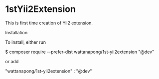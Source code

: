 # 1stYii2Extension

This is first time creation of Yii2 extension.

Installation

To install, either run

$ composer require --prefer-dist wattanapong/1st-yii2extension "@dev"

or add

"wattanapong/1st-yii2extension" : "@dev"
